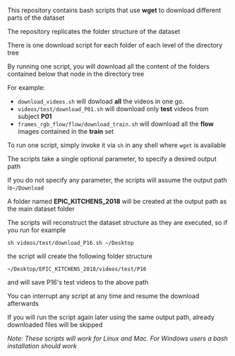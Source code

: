 This repository contains bash scripts that use __wget__ to download different parts of the dataset

The repository replicates the folder structure of the dataset

There is one download script for each folder of each level of the directory tree

By running one script, you will download all the content of the folders contained below that node in the directory tree

For example:

- ```download_videos.sh``` will dowload __all__ the videos in one go.
- ```videos/test/download_P01.sh``` will download only __test__ videos from subject __P01__
- ```frames_rgb_flow/flow/download_train.sh``` will download all the __flow__ images contained in the __train__ set

To run one script, simply invoke it via ```sh``` in any shell where ```wget``` is available

The scripts take a single optional parameter, to specify a desired output path

If you do not specify any parameter, the scripts will assume the output path is```~/Download```

A folder named __EPIC_KITCHENS_2018__ will be created at the output path as the main dataset folder

The scripts will reconstruct the dataset structure as they are executed, so if you run for example

```sh videos/test/download_P16.sh ~/Desktop```

the script will create the following folder structure

```~/Desktop/EPIC_KITCHENS_2018/videos/test/P16```

and will save P16's test videos to the above path

You can interrupt any script at any time and resume the download afterwards

If you will run the script again later using the same output path, already downloaded files will be skipped

_Note: These scripts will work for Linux and Mac. For Windows users a bash installation should work_